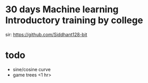 # 30 days Machine learning Introductory training by college
sir: https://github.com/Siddhant128-bit

# todo
- sine/cosine curve
- game trees <1 hr>